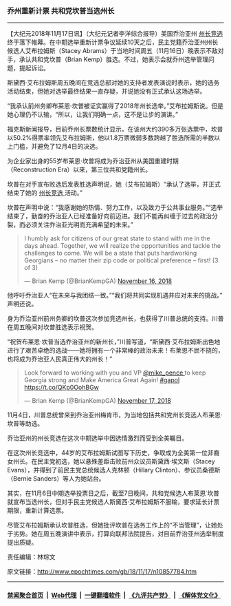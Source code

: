 ### 乔州重新计票 共和党坎普当选州长
------------------------

<p>
 【大纪元2018年11月17日讯】（大纪元记者李洋综合报导）美国乔治亚州
 <a href="http://www.epochtimes.com/gb/tag/%E5%B7%9E%E9%95%BF%E7%AB%9E%E9%80%89.html">
  州长竞选
 </a>
 终于落下帷幕。在中期选举重新计票争议延续10天之后，民主党籍乔治亚州州长候选人艾布拉姆斯（Stacey Abrams）于当地时间周五（11月16日）晚表示不敌对手，承认共和党坎普（Brian Kemp）胜选。不过，她表示会就乔州选举管理问题，提起诉讼。
</p>
<p>
 斯黛西‧艾布拉姆斯周五晚间在竞选总部对她的支持者发表演说时表示，她的选务活动结束，但她对选举最终结果一直存疑，并说她没有正式承认这场选举。
</p>
<p>
 “我承认前州务卿布莱恩·坎普被证实赢得了2018年州长选举。”艾布拉姆斯说。但是她心理仍不认输，“所以，让我们明确一点，这不是让步的演讲。”
</p>
<p>
 福克斯新闻报导，目前乔州长票数统计显示，在该州大约390多万张选票中，坎普以50.2%得票率领先艾布拉姆斯，他以1.8万票微弱多数跨越了胜选所需的半数以上门槛，并避免了12月4日的决选。
</p>
<p>
 为企业家出身的55岁布莱恩·坎普将成为乔治亚州从美国重建时期（Reconstruction Era）以来，第三位共和党籍州长。
</p>
<p>
 坎普在对手宣布败选后发表胜选声明说，她（艾布拉姆斯）“承认了选举，并正式结束了她的
 <a href="http://www.epochtimes.com/gb/tag/%E5%B7%9E%E9%95%BF%E7%AB%9E%E9%80%89.html">
  州长竞选
 </a>
 活动。”
</p>
<p>
 坎普在声明中说：“我感谢她的热情、努力工作，以及致力于公共事业服务。”“选举结束了，勤奋的乔治亚人已经准备好向前迈进。我们不能再纠缠于过去的政治分裂，而必须关注乔治亚光明而充满希望的未来。”
</p>
<blockquote class="twitter-tweet" data-lang="en">
 <p dir="ltr" lang="en">
  I humbly ask for citizens of our great state to stand with me in the days ahead. Together, we will realize the opportunities and tackle the challenges to come. We will be a state that puts hardworking Georgians – no matter their zip code or political preference – first! (3 of 3)
 </p>
 <p>
  — Brian Kemp (@BrianKempGA)
  <a href="https://twitter.com/BrianKempGA/status/1063559171457654789?ref_src=twsrc%5Etfw">
   November 16, 2018
  </a>
 </p>
</blockquote>
<p>
</p>
<p>
 他呼吁乔治亚人“在未来与我团结一致。”“我们将共同实现机遇并应对未来的挑战。” 声明还说。
</p>
<p>
 身为乔治亚州前州务卿的坎普这次参加竞选州长，也获得了川普总统的支持。川普在周五晚间对坎普胜选表示祝贺。
</p>
<p>
 “祝贺布莱恩·坎普当选乔治亚州的新州长，”川普写道，“斯黛西‧艾布拉姆斯出色地进行了艰苦卓绝的选战——她将拥有一个非常棒的政治未来！布莱恩不屈不挠的，也将成为乔治亚人民真正伟大的州长！”
</p>
<blockquote class="twitter-tweet" data-lang="en">
 <p dir="ltr" lang="en">
  Look forward to working with you and VP
  <a href="https://twitter.com/mike_pence?ref_src=twsrc%5Etfw">
   @mike_pence
  </a>
  to keep Georgia strong and Make America Great Again!
  <a href="https://twitter.com/hashtag/gapol?src=hash&amp;ref_src=twsrc%5Etfw">
   #gapol
  </a>
  <a href="https://t.co/QKp0OohBGw">
   https://t.co/QKp0OohBGw
  </a>
 </p>
 <p>
  — Brian Kemp (@BrianKempGA)
  <a href="https://twitter.com/BrianKempGA/status/1063607468914339840?ref_src=twsrc%5Etfw">
   November 17, 2018
  </a>
 </p>
</blockquote>
<p>
</p>
<p>
 11月4日，川普总统曾来到乔治亚州梅肯市，为当地包括共和党州长竞选人布莱恩·坎普等助选。
</p>
<p>
 乔治亚州的州长竞选在这次中期选举中因选情激烈而受到全美瞩目。
</p>
<p>
 在这次州长竞选中，44岁的艾布拉姆斯试图写下历史，争取成为全美第一位非裔女州长。在民主党初选，她以悬殊差距击败前州众议员斯黛西‧埃文斯（Stacey Evans），并得到了前民主党总统候选人克林顿（Hillary Clinton）、参议员桑德斯（Bernie Sanders）等人为她站台。
</p>
<p>
 其实，在11月6日中期选举投票日之后，截至7日晚间，共和党候选人布莱恩˙坎普就宣布当选州长，但对手民主党候选人斯黛西‧艾布拉姆斯不服输，要求延长计票期限，重新计算选票。
</p>
<p>
 尽管艾布拉姆斯承认坎普胜选，但她批评坎普在选务工作上的“不当管理”，让她处于劣势。她在周五晚演讲中表示，打算向联邦法院提告，对目前乔治亚州选举制度提出质疑。
</p>
<p>
 责任编辑：林琮文
</p>

原文链接：http://www.epochtimes.com/gb/18/11/17/n10857784.htm


------------------------
#### [禁闻聚合首页](https://github.com/gfw-breaker/banned-news/blob/master/README.md) &nbsp;|&nbsp; [Web代理](https://github.com/gfw-breaker/open-proxy/blob/master/README.md) &nbsp;|&nbsp; [一键翻墙软件](https://github.com/gfw-breaker/nogfw/blob/master/README.md) &nbsp;|&nbsp; [《九评共产党》](https://github.com/gfw-breaker/9ping.md/blob/master/README.md#九评之一评共产党是什么) &nbsp;|&nbsp; [《解体党文化》](https://github.com/gfw-breaker/jtdwh.md/blob/master/README.md#绪论)
